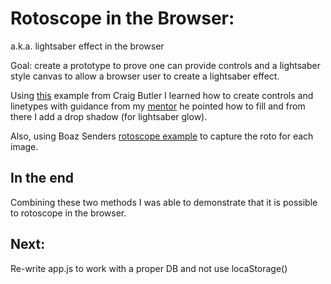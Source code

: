 Rotoscope in the Browser: 
==========================
a.k.a. lightsaber effect in the browser

Goal: create a prototype to prove one can provide controls and a lightsaber style 
canvas to allow a browser user to create a lightsaber effect.

Using [this](http://blogs.sitepointstatic.com/examples/tech/canvas-curves/bezier-curve.html) example from Craig Butler
I learned how to create controls and linetypes with guidance from my [mentor](https://github.com/cade) he pointed how to fill and from there I add a drop shadow (for lightsaber glow).

Also, using Boaz Senders [rotoscope example](http://static.bocoup.com/code/popcorn.js/Rotoscoper/) to capture the roto for each image.

In the end
----------
Combining these two methods I was able to demonstrate that it is possible to rotoscope in the browser.

Next:
-----
Re-write app.js to work with a proper DB and not use locaStorage()
